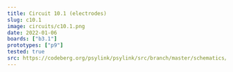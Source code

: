 ```yaml
---
title: Circuit 10.1 (electrodes)
slug: c10.1
image: circuits/c10.1.png
date: 2022-01-06
boards: ["b3.1"]
prototypes: ["p9"]
tested: true
src: https://codeberg.org/psylink/psylink/src/branch/master/schematics/circuit10.1.sch
---
```

